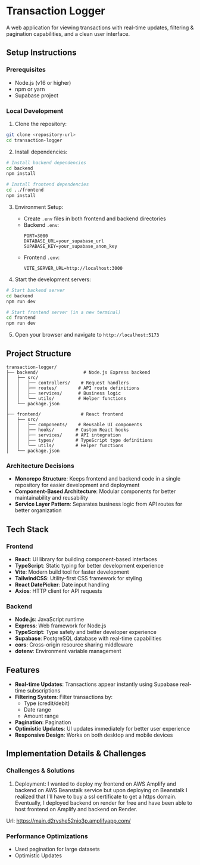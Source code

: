 # Transaction Logger

A web application for viewing transactions with real-time updates, filtering & pagination capabilities, and a clean user interface.

## Setup Instructions

### Prerequisites
- Node.js (v16 or higher)
- npm or yarn
- Supabase project

### Local Development

1. Clone the repository:
```bash
git clone <repository-url>
cd transaction-logger
```

2. Install dependencies:
```bash
# Install backend dependencies
cd backend
npm install

# Install frontend dependencies
cd ../frontend
npm install
```

3. Environment Setup:
   - Create `.env` files in both frontend and backend directories
   - Backend `.env`:
     ```
     PORT=3000
     DATABASE_URL=your_supabase_url
     SUPABASE_KEY=your_supabase_anon_key
     ```
   - Frontend `.env`:
     ```
     VITE_SERVER_URL=http://localhost:3000
     ```

4. Start the development servers:
```bash
# Start backend server
cd backend
npm run dev

# Start frontend server (in a new terminal)
cd frontend
npm run dev
```

5. Open your browser and navigate to `http://localhost:5173`

## Project Structure

```
transaction-logger/
├── backend/                 # Node.js Express backend
│   ├── src/
│   │   ├── controllers/    # Request handlers
│   │   ├── routes/        # API route definitions
│   │   ├── services/      # Business logic
│   │   └── utils/         # Helper functions
│   └── package.json
│
├── frontend/               # React frontend
│   ├── src/
│   │   ├── components/    # Reusable UI components
│   │   ├── hooks/        # Custom React hooks
│   │   ├── services/     # API integration
│   │   ├── types/        # TypeScript type definitions
│   │   └── utils/        # Helper functions
│   └── package.json
```

### Architecture Decisions
- **Monorepo Structure**: Keeps frontend and backend code in a single repository for easier development and deployment
- **Component-Based Architecture**: Modular components for better maintainability and reusability
- **Service Layer Pattern**: Separates business logic from API routes for better organization

## Tech Stack

### Frontend
- **React**: UI library for building component-based interfaces
- **TypeScript**: Static typing for better development experience
- **Vite**: Modern build tool for faster development
- **TailwindCSS**: Utility-first CSS framework for styling
- **React DatePicker**: Date input handling
- **Axios**: HTTP client for API requests

### Backend
- **Node.js**: JavaScript runtime
- **Express**: Web framework for Node.js
- **TypeScript**: Type safety and better developer experience
- **Supabase**: PostgreSQL database with real-time capabilities
- **cors**: Cross-origin resource sharing middleware
- **dotenv**: Environment variable management

## Features

- **Real-time Updates**: Transactions appear instantly using Supabase real-time subscriptions
- **Filtering System**: Filter transactions by:
  - Type (credit/debit)
  - Date range
  - Amount range
- **Pagination**: Pagination
- **Optimistic Updates**: UI updates immediately for better user experience
- **Responsive Design**: Works on both desktop and mobile devices

## Implementation Details & Challenges

### Challenges & Solutions

1. Deployment: I wanted to deploy my frontend on AWS Amplify and backend on AWS Beanstalk service but upon deploying on Beanstalk I realized that I'll have to buy a ssl certificate to get a https domain. Eventually, I deployed backend on render for free and have been able to host frontend on Amplify and backend on Render. 

Url: https://main.d2rvshe52nio3p.amplifyapp.com/

### Performance Optimizations

- Used pagination for large datasets
- Optimistic Updates
